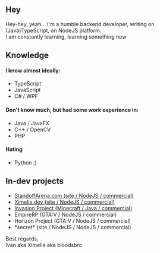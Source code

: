 <h2>Hey</h2>
<p>Hey-hey, yeah...
I'm a humble backend developer, writing on (Java)TypeScript, on NodeJS platform.<br>
I am constantly learning, learning something new</p>

<h2>Knowledge</h2>
<h4>I know almost ideally:</h4>
<ul>
  <li>TypeScript</li>
  <li>JavaScript</li>
  <li>C# / WPF</li>
</ul>
<h4>Don't know much, but had some work experience in:</h4>
<ul>
  <li>Java / JavaFX</li>
  <li>C++ / OpenCV</li>
  <li>PHP</li>
</ul>
<h4>Hating</h4>
<ul>
  <li>Python :)</li>
</ul>

<h2>In-dev projects</h2>
<ul>
  <li><a href="https://standoffarena.com" target="_blank">StandoffArena.com (site / NodeJS / commercial)</a></li>
  <li><a href="https://ximelie.dev" target="_blank">Ximelie.dev (site / NodeJS / commercial)</a></li>
  <li><a href="https://invasion.su" target="_blank">Invasion Project (Minecraft / Java / commercial)</a></li>
  <li>EmpireRP (GTA:V / NodeJS / commercial)</li>
  <li>Horizon Project (GTA:V / NodeJS / commercial)</li>
  <li>*secret* (site / NodeJS / NodeJS / commercial)</li>
</ul>
<p>
Best regards, <br>
Ivan aka Ximelie aka bloodsbro
</p>
